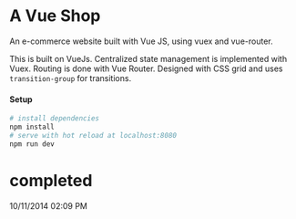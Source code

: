 # A Vue Shop

An e-commerce website built with Vue JS, using vuex and vue-router.

This is built on VueJs. Centralized state management is implemented with Vuex. Routing is done with Vue Router.
Designed with CSS grid and uses `transition-group` for transitions.

#### Setup

``` bash
# install dependencies
npm install
# serve with hot reload at localhost:8080
npm run dev
```
# completed
10/11/2014 02:09 PM
